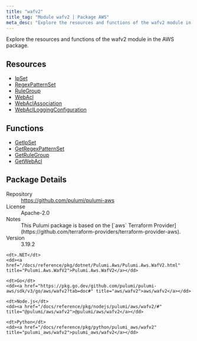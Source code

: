 ```yaml
---
title: "wafv2"
title_tag: "Module wafv2 | Package AWS"
meta_desc: "Explore the resources and functions of the wafv2 module in the AWS package."
---
```


<!-- WARNING: this file was generated by Pulumi Docs Generator. -->
<!-- Do not edit by hand unless you're certain you know what you are doing! -->

Explore the resources and functions of the wafv2 module in the AWS package.

<h2 id="resources">Resources</h2>
<ul class="api">
    <li><a href="ipset" title="IpSet"><span class="symbol resource"></span>IpSet</a></li>
    <li><a href="regexpatternset" title="RegexPatternSet"><span class="symbol resource"></span>RegexPatternSet</a></li>
    <li><a href="rulegroup" title="RuleGroup"><span class="symbol resource"></span>RuleGroup</a></li>
    <li><a href="webacl" title="WebAcl"><span class="symbol resource"></span>WebAcl</a></li>
    <li><a href="webaclassociation" title="WebAclAssociation"><span class="symbol resource"></span>WebAclAssociation</a></li>
    <li><a href="webaclloggingconfiguration" title="WebAclLoggingConfiguration"><span class="symbol resource"></span>WebAclLoggingConfiguration</a></li>
</ul>

<h2 id="functions">Functions</h2>
<ul class="api">
    <li><a href="getipset" title="GetIpSet"><span class="symbol function"></span>GetIpSet</a></li>
    <li><a href="getregexpatternset" title="GetRegexPatternSet"><span class="symbol function"></span>GetRegexPatternSet</a></li>
    <li><a href="getrulegroup" title="GetRuleGroup"><span class="symbol function"></span>GetRuleGroup</a></li>
    <li><a href="getwebacl" title="GetWebAcl"><span class="symbol function"></span>GetWebAcl</a></li>
</ul>

<h2 id="package-details">Package Details</h2>
<dl class="package-details">
	<dt>Repository</dt>
	<dd><a href="https://github.com/pulumi/pulumi-aws">https://github.com/pulumi/pulumi-aws</a></dd>
	<dt>License</dt>
	<dd>Apache-2.0</dd>
	<dt>Notes</dt>
	<dd>This Pulumi package is based on the [`aws` Terraform Provider](https://github.com/terraform-providers/terraform-provider-aws).</dd>
	<dt>Version</dt>
	<dd>3.19.2</dd>
</dl>



<dl class="tabular">

    <dt>.NET</dt>
    <dd><a href="/docs/reference/pkg/dotnet/Pulumi.Aws/Pulumi.Aws.WafV2.html" title="Pulumi.Aws.WafV2">Pulumi.Aws.WafV2</a></dd>

    <dt>Go</dt>
    <dd><a href="https://pkg.go.dev/github.com/pulumi/pulumi-aws/sdk/v3/go/aws/wafv2?tab=doc#" title="aws/wafv2">aws/wafv2</a></dd>

    <dt>Node.js</dt>
    <dd><a href="/docs/reference/pkg/nodejs/pulumi/aws/wafv2/#" title="@pulumi/aws/wafv2">@pulumi/aws/wafv2</a></dd>

    <dt>Python</dt>
    <dd><a href="/docs/reference/pkg/python/pulumi_aws/wafv2" title="pulumi_aws/wafv2">pulumi_aws/wafv2</a></dd>

</dl>

